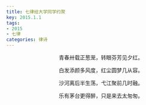 ```yaml
---
title: 七律给大学同学约聚
key: 2015.1.1
tags: 
- 2015
- 七律
categories: 律诗
---
```


<p align="center">青春卅载正葱茏，转眼芬芳见夕红。
</p>
<p align="center">白发添颜多风度，红尘圆梦几从容。
</p>
<p align="center">沙河离后半生荡，弋江聚前几时融。
</p>
<p align="center">乐有茅台更得醉，只是来去太匆匆。
</p>
